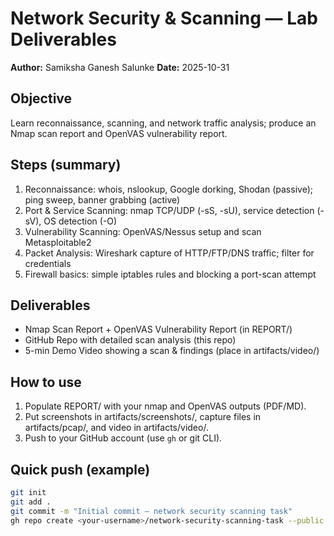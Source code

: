 # Network Security & Scanning — Lab Deliverables

**Author:** Samiksha Ganesh Salunke
**Date:** 2025-10-31

## Objective
Learn reconnaissance, scanning, and network traffic analysis; produce an Nmap scan report and OpenVAS vulnerability report.

## Steps (summary)
1. Reconnaissance: whois, nslookup, Google dorking, Shodan (passive); ping sweep, banner grabbing (active)
2. Port & Service Scanning: nmap TCP/UDP (-sS, -sU), service detection (-sV), OS detection (-O)
3. Vulnerability Scanning: OpenVAS/Nessus setup and scan Metasploitable2
4. Packet Analysis: Wireshark capture of HTTP/FTP/DNS traffic; filter for credentials
5. Firewall basics: simple iptables rules and blocking a port-scan attempt

## Deliverables
- Nmap Scan Report + OpenVAS Vulnerability Report (in REPORT/)  
- GitHub Repo with detailed scan analysis (this repo)  
- 5-min Demo Video showing a scan & findings (place in artifacts/video/)

## How to use
1. Populate REPORT/ with your nmap and OpenVAS outputs (PDF/MD).  
2. Put screenshots in artifacts/screenshots/, capture files in artifacts/pcap/, and video in artifacts/video/.  
3. Push to your GitHub account (use `gh` or git CLI).

## Quick push (example)
```bash
git init
git add .
git commit -m "Initial commit — network security scanning task"
gh repo create <your-username>/network-security-scanning-task --public --source=. --remote=origin --push
```
